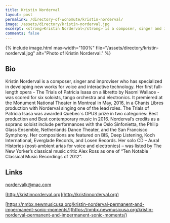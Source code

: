 ```yaml
---
title: Kristin Norderval 
layout: post
permalink: /directory-of-wonomute/kristin-norderval/
image: /assets/directory/kristin-norderval.jpg
excerpt: <strong>Kristin Norderval</strong> is a composer, singer and improviser who has specialized in developing new works for voice and interactive technology. Her first full-length opera - The Trials of Patricia Isasa on a libretto by Naomi Wallace - was scored for six soloists, tango orchestra and electronics. It premiered at the Monument National Theater in Montreal in May, 2016, in a Chants Libres production with Norderval singing one of the lead roles. 
comments: false
---
```


{% include image.html max-width="100%" file="/assets/directory/kristin-norderval.jpg" alt="Photo of Kristin Norderval." %}

## Bio

Kristin Norderval is a composer, singer and improviser who has specialized in developing new works for voice and interactive technology. Her first full-length opera - The Trials of Patricia Isasa on a libretto by Naomi Wallace - was scored for six soloists, tango orchestra and electronics. It premiered at the Monument National Theater in Montreal in May, 2016, in a Chants Libres production with Norderval singing one of the lead roles. The Trials of Patricia Isasa was awarded Quebec´s OPUS prize in two categories: Best production and Best contemporary music in 2016. Norderval’s credits as a soprano soloist include performances with the Oslo Sinfonietta, the Philip Glass Ensemble, Netherlands Dance Theater, and the San Francisco Symphony. Her compositions are featured on BIS, Deep Listening, Koch International, Everglade Records, and Losen Records. Her solo CD – Aural Histories (post-ambient arias for voice and electronics) – was listed by The New Yorker’s classical music critic Alex Ross as one of “Ten Notable Classical Music Recordings of 2012”. 


## Links

<nordervalk@mac.com>

[http://kristinnorderval.org](http://kristinnorderval.org)

[https://nmbx.newmusicusa.org/kristin-norderval-permanent-and-impermanent-sonic-moments/](https://nmbx.newmusicusa.org/kristin-norderval-permanent-and-impermanent-sonic-moments/)
